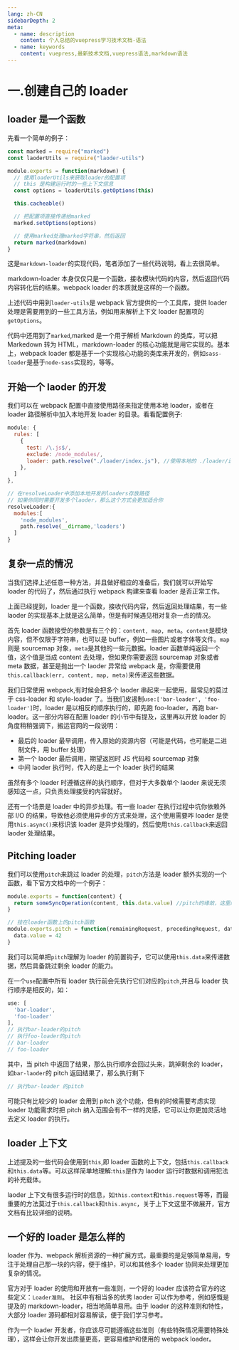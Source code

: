 ```yaml
---
lang: zh-CN
sidebarDepth: 2
meta:
  - name: description
    content: 个人总结的vuepress学习技术文档-语法
  - name: keywords
    content: vuepress,最新技术文档,vuepress语法,markdown语法
---
```


# 一.创建自己的 loader

## loader 是一个函数

先看一个简单的例子：

```js
const marked = require("marked")
const laoderUtils = require("laoder-utils")

module.exports = function(markdown) {
  // 使用loaderUtils来获取loader的配置项
  // this 是构建运行时的一些上下文信息
  const options = loaderUtils.getOptions(this)

  this.cacheable()

  // 把配置项直接传递给marked
  marked.setOptions(options)

  // 使用marked处理marked字符串，然后返回
  return marked(markdown)
}
```

这是`markdown-loader`的实现代码，笔者添加了一些代码说明，看上去很简单。

markdown-loader 本身仅仅只是一个函数，接收模块代码的内容，然后返回代码内容转化后的结果。webpack loader 的本质就是这样的一个函数。

上述代码中用到`loader-utils`是 webpack 官方提供的一个工具库，提供 loader 处理是需要用到的一些工具方法，例如用来解析上下文 loader 配置项的`getOptions`。

代码中还用到了`marked`,marked 是一个用于解析 Markdown 的类库，可以把 Markedown 转为 HTML，markdown-loader 的核心功能就是用它实现的。基本上，webpack loader 都是基于一个实现核心功能的类库来开发的，例如`sass-loader`是基于`node-sass`实现的，等等。

## 开始一个 laoder 的开发

我们可以在 webpack 配置中直接使用路径来指定使用本地 loader，或者在 loader 路径解析中加入本地开发 loader 的目录。看看配置例子:

```js
module: {
  rules: [
    {
      test: /\.js$/,
      exclude: /node_modules/,
      loader: path.resolve("./loader/index.js"), //使用本地的 ./loader/index.js作为loader
    },
  ]
},

// 在resolveLoader中添加本地开发的loaders存放路径
// 如果你同时需要开发多个laoder，那么这个方式会更加适合你
resolveLoader:{
  modules:[
    'node_modules',
    path.resolve(__dirname,'loaders')
  ]
}
```

## 复杂一点的情况

当我们选择上述任意一种方法，并且做好相应的准备后，我们就可以开始写 loader 的代码了，然后通过执行 webpack 构建来查看 loader 是否正常工作。

上面已经提到，loader 是一个函数，接收代码内容，然后返回处理结果，有一些 laoder 的实现基本上就是这么简单，但是有时候遇见相对复杂一点的情况。

首先 loader 函数接受的参数是有三个的：`content, map, meta`。`content`是模块内容，但不仅限于字符串，也可以是 buffer，例如一些图片或者字体等文件。`map`则是 sourcemap 对象，`meta`是其他的一些元数据。loader 函数单纯返回一个值，这个值是当成 content 去处理，但如果你需要返回 sourcemap 对象或者 meta 数据，甚至是抛出一个 laoder 异常给 webpack 是，你需要使用`this.callback(err, content, map, meta)`来传递这些数据。

我们日常使用 webpack,有时候会把多个 laoder 串起来一起使用，最常见的莫过于 css-loader 和 style-loader 了。当我们皮遏制`use:['bar-loader', 'foo-loader']`时，loader 是以相反的顺序执行的，即先跑 foo-loader，再跑 bar-loader。这一部分内容在配置 loader 的小节中有提及，这里再以开放 loader 的角度稍稍强调下，搬运官网的一段说明：

- 最后的 loader 最早调用，传入原始的资源内容（可能是代码，也可能是二进制文件，用 buffer 处理）
- 第一个 laoder 最后调用，期望返回时 JS 代码和 sourcemap 对象
- 中间 laoder 执行时，传入的是上一个 loader 执行的结果

虽然有多个 loader 时遵循这样的执行顺序，但对于大多数单个 laoder 来说无须感知这一点，只负责处理接受的内容就好。

还有一个场景是 loader 中的异步处理。有一些 loader 在执行过程中坑你依赖外部 I/O 的结果，导致他必须使用异步的方式来处理，这个使用需要咋 loader 是使用`this.async()`来标识该 loader 是异步处理的，然后使用`this.callback`来返回 laoder 处理结果。

## Pitching loader

我们可以使用`pitch`来跳过 loader 的处理，`pitch`方法是 loader 额外实现的一个函数，看下官方文档中的一个例子：

```js
module.exports = function(content) {
  return someSyncOperation(content, this.data.value) //pitch的缘故，这里的data.value为42
}

// 挂在loader函数上的pitch函数
module.exports.pitch = function(remainingRequest, precedingRequest, data) {
  data.value = 42
}
```

我们可以简单把`pitch`理解为 loader 的前置钩子，它可以使用`this.data`来传递数据，然后具备跳过剩余 loader 的能力。

在一个`use`配置中所有 loader 执行前会先执行它们对应的`pitch`,并且与 loader 执行顺序是相反的，如：

```js
use: [
  'bar-loader',
  'foo-loader'
],
// 执行bar-loader的pitch
// 执行foo-loader的pitch
// bar-loader
// foo-loader
```

其中，当 pitch 中返回了结果，那么执行顺序会回过头来，跳掉剩余的 loader，如`bar-laoder`的 pitch 返回结果了，那么执行剩下

```js
// 执行bar-loader 的pitch
```

可能只有比较少的 loader 会用到 pitch 这个功能，但有的时候需要考虑实现 loader 功能需求时把 pitch 纳入范围会有不一样的灵感，它可以让你更加灵活地去定义 loader 的执行。

## loader 上下文

上述提及的一些代码会使用到`this`,即 loader 函数的上下文，包括`this.callback`和`this.data`等。可以这样简单地理解:`this`是作为 laoder 运行时数据和调用犯法的补充载体。

laoder 上下文有很多运行时的信息，如`this.context`和`this.request`等等，而最重要的方法莫过于`this.callback`和`this.async`，关于上下文这里不做展开，官方文档有比较详细的说明。

## 一个好的 loader 是怎么样的

loader 作为、webpack 解析资源的一种扩展方式，最重要的是足够简单易用，专注于处理自己那一块的内容，便于维护，可以和其他多个 loader 协同来处理更加复杂的情况。

官方对于 loader 的使用和开放有一些准则，一个好的 loader 应该符合官方的这些定义：`Loader准则`。
社区中有相当多的优秀 laoder 可以作为参考，例如感慨是提及的 markdown-loader，相当地简单易用。由于 loader 的这种准则和特性，大部分 loader 源码都相对容易解读，便于我们学习参考。

作为一个 loader 开发者，你应该尽可能遵循这些准则（有些特殊情况需要特殊处理），这样会让你开发出质量更高，更容易维护和使用的 webpack loader。
